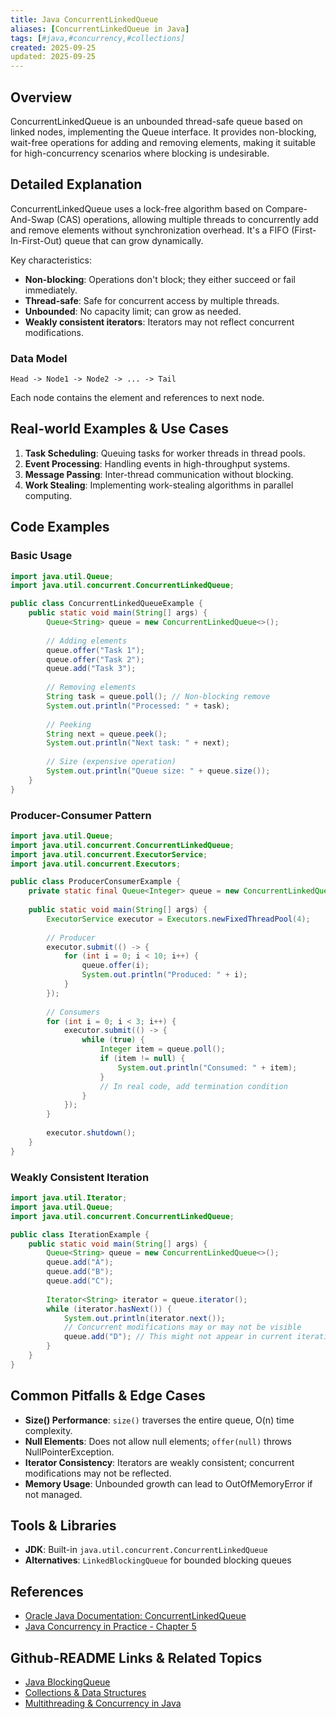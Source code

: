 ```yaml
---
title: Java ConcurrentLinkedQueue
aliases: [ConcurrentLinkedQueue in Java]
tags: [#java,#concurrency,#collections]
created: 2025-09-25
updated: 2025-09-25
---
```


## Overview

ConcurrentLinkedQueue is an unbounded thread-safe queue based on linked nodes, implementing the Queue interface. It provides non-blocking, wait-free operations for adding and removing elements, making it suitable for high-concurrency scenarios where blocking is undesirable.

## Detailed Explanation

ConcurrentLinkedQueue uses a lock-free algorithm based on Compare-And-Swap (CAS) operations, allowing multiple threads to concurrently add and remove elements without synchronization overhead. It's a FIFO (First-In-First-Out) queue that can grow dynamically.

Key characteristics:
- **Non-blocking**: Operations don't block; they either succeed or fail immediately.
- **Thread-safe**: Safe for concurrent access by multiple threads.
- **Unbounded**: No capacity limit; can grow as needed.
- **Weakly consistent iterators**: Iterators may not reflect concurrent modifications.

### Data Model

```
Head -> Node1 -> Node2 -> ... -> Tail
```

Each node contains the element and references to next node.

## Real-world Examples & Use Cases

1. **Task Scheduling**: Queuing tasks for worker threads in thread pools.
2. **Event Processing**: Handling events in high-throughput systems.
3. **Message Passing**: Inter-thread communication without blocking.
4. **Work Stealing**: Implementing work-stealing algorithms in parallel computing.

## Code Examples

### Basic Usage

```java
import java.util.Queue;
import java.util.concurrent.ConcurrentLinkedQueue;

public class ConcurrentLinkedQueueExample {
    public static void main(String[] args) {
        Queue<String> queue = new ConcurrentLinkedQueue<>();
        
        // Adding elements
        queue.offer("Task 1");
        queue.offer("Task 2");
        queue.add("Task 3");
        
        // Removing elements
        String task = queue.poll(); // Non-blocking remove
        System.out.println("Processed: " + task);
        
        // Peeking
        String next = queue.peek();
        System.out.println("Next task: " + next);
        
        // Size (expensive operation)
        System.out.println("Queue size: " + queue.size());
    }
}
```

### Producer-Consumer Pattern

```java
import java.util.Queue;
import java.util.concurrent.ConcurrentLinkedQueue;
import java.util.concurrent.ExecutorService;
import java.util.concurrent.Executors;

public class ProducerConsumerExample {
    private static final Queue<Integer> queue = new ConcurrentLinkedQueue<>();
    
    public static void main(String[] args) {
        ExecutorService executor = Executors.newFixedThreadPool(4);
        
        // Producer
        executor.submit(() -> {
            for (int i = 0; i < 10; i++) {
                queue.offer(i);
                System.out.println("Produced: " + i);
            }
        });
        
        // Consumers
        for (int i = 0; i < 3; i++) {
            executor.submit(() -> {
                while (true) {
                    Integer item = queue.poll();
                    if (item != null) {
                        System.out.println("Consumed: " + item);
                    }
                    // In real code, add termination condition
                }
            });
        }
        
        executor.shutdown();
    }
}
```

### Weakly Consistent Iteration

```java
import java.util.Iterator;
import java.util.Queue;
import java.util.concurrent.ConcurrentLinkedQueue;

public class IterationExample {
    public static void main(String[] args) {
        Queue<String> queue = new ConcurrentLinkedQueue<>();
        queue.add("A");
        queue.add("B");
        queue.add("C");
        
        Iterator<String> iterator = queue.iterator();
        while (iterator.hasNext()) {
            System.out.println(iterator.next());
            // Concurrent modifications may or may not be visible
            queue.add("D"); // This might not appear in current iteration
        }
    }
}
```

## Common Pitfalls & Edge Cases

- **Size() Performance**: `size()` traverses the entire queue, O(n) time complexity.
- **Null Elements**: Does not allow null elements; `offer(null)` throws NullPointerException.
- **Iterator Consistency**: Iterators are weakly consistent; concurrent modifications may not be reflected.
- **Memory Usage**: Unbounded growth can lead to OutOfMemoryError if not managed.

## Tools & Libraries

- **JDK**: Built-in `java.util.concurrent.ConcurrentLinkedQueue`
- **Alternatives**: `LinkedBlockingQueue` for bounded blocking queues

## References

- [Oracle Java Documentation: ConcurrentLinkedQueue](https://docs.oracle.com/javase/8/docs/api/java/util/concurrent/ConcurrentLinkedQueue.html)
- [Java Concurrency in Practice - Chapter 5](https://www.amazon.com/Java-Concurrency-Practice-Brian-Goetz/dp/0321349601)

## Github-README Links & Related Topics

- [Java BlockingQueue](./java-blockingqueue/README.md)
- [Collections & Data Structures](./collections-and-data-structures/README.md)
- [Multithreading & Concurrency in Java](./multithreading-and-concurrency-in-java/README.md)